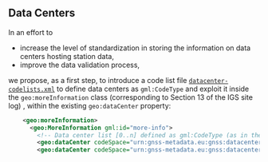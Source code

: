 ## Data Centers

In an effort to
- increase the level of standardization in storing the information on data centers hosting station data,
- improve the data validation process,

we propose, as a first step, to introduce a code list file [`datacenter-codelists.xml`](../codelists/datacenter-codelists.xml) to define data centers as `gml:CodeType` and exploit it inside the `geo:moreInformation` class (corresponding to Section 13 of the IGS site log) , within the existing `geo:dataCenter` property:

```xml
    <geo:moreInformation>
      <geo:MoreInformation gml:id="more-info">
        <!-- Data center list [0..n] defined as gml:CodeType (as in the code list datacenter-codelists.xml) -->
        <geo:dataCenter codeSpace="urn:gnss-metadata.eu:gnss:datacenter" codeList="https://gnss-metadata.eu/GeodesyML_ext/codelists/datacenter-codelists.xml#GeodesyML_DataCenter" codeListValue="ROB">ROB</geo:dataCenter>
        <geo:dataCenter codeSpace="urn:gnss-metadata.eu:gnss:datacenter" codeList="https://gnss-metadata.eu/GeodesyML_ext/codelists/datacenter-codelists.xml#GeodesyML_DataCenter" codeListValue="BKG">BKG</geo:dataCenter>
```
